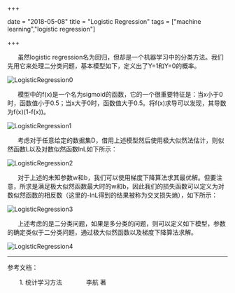 +++

date = "2018-05-08"
title = "Logistic Regression"
tags = ["machine learning","logistic regression"]

+++

&nbsp; &nbsp; &nbsp;&nbsp;虽然logistic regression名为回归，但却是一个机器学习中的分类方法。我们先用它来处理二分类问题，基本模型如下，定义出了Y=1和Y=0的概率。

<!--more-->

![LogisticRegression0](http://liuao.tech/images/LogisticRegression0.png)



&nbsp; &nbsp; &nbsp;&nbsp;模型中的f(x)是一个名为sigmoid的函数，它的一个很重要特征是：当x小于0时，函数值小于0.5；当x大于0时，函数值大于0.5。将f(x)求导可以发现，其导数为f(x)(1-f(x))。

![LogisticRegression1](http://liuao.tech/images/LogisticRegression1.png)


&nbsp; &nbsp; &nbsp;&nbsp;考虑对于任意给定的数据集D，借用上述模型然后使用极大似然法估计，则似然函数L以及对数似然函数lnL如下所示：

![LogisticRegression2](http://liuao.tech/images/LogisticRegression2.png)



&nbsp; &nbsp; &nbsp;&nbsp;对于上述的未知参数w和b，我们可以使用梯度下降算法求其最优解。但要注意，所求是满足极大似然函数最大时的w和b，因此我们的损失函数可以定义为对数似然函数的相反数（这里的-lnL得到的结果被称为交叉损失熵），如下所示：


![LogisticRegression3](http://liuao.tech/images/LogisticRegression3.png)


&nbsp; &nbsp; &nbsp;&nbsp;上述考虑的是二分类问题，如果是多分类的问题，则可以定义如下模型，参数的确定类似于二分类问题，通过极大似然函数以及梯度下降算法求解。

![LogisticRegression4](http://liuao.tech/images/LogisticRegression4.png)



***

参考文档：

&nbsp; &nbsp; &nbsp; &nbsp;1. 统计学习方法&nbsp; &nbsp; &nbsp; &nbsp;&nbsp; &nbsp; &nbsp; &nbsp;李航 著
